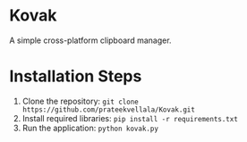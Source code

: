 # Kovak
A simple cross-platform clipboard manager.

# Installation Steps
1) Clone the repository: ```git clone https://github.com/prateekvellala/Kovak.git```
2) Install required libraries: ```pip install -r requirements.txt```
3) Run the application: ```python kovak.py```

